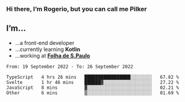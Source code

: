 ### Hi there, I’m Rogerio, but you can call me Pilker

## I’m…
- …a front-end developer
- …currently learning **Kotlin**
- …working at [**Folha de S.Paulo**](https://www.folha.com.br/)

<!--START_SECTION:waka-->

```text
From: 19 September 2022 - To: 26 September 2022

TypeScript   4 hrs 26 mins   █████████████████░░░░░░░░   67.82 %
Svelte       1 hr 46 mins    ██████▓░░░░░░░░░░░░░░░░░░   27.22 %
JavaScript   8 mins          ▓░░░░░░░░░░░░░░░░░░░░░░░░   02.21 %
Other        6 mins          ▒░░░░░░░░░░░░░░░░░░░░░░░░   01.69 %
```

<!--END_SECTION:waka-->
